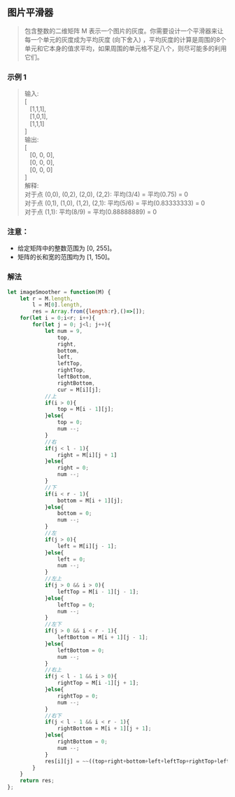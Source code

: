 
## 图片平滑器
> 包含整数的二维矩阵 M 表示一个图片的灰度。你需要设计一个平滑器来让每一个单元的灰度成为平均灰度 (向下舍入) ，平均灰度的计算是周围的8个单元和它本身的值求平均，如果周围的单元格不足八个，则尽可能多的利用它们。

### 示例 1
> 输入:       
  [         
  &nbsp;&nbsp;&nbsp;[1,1,1],             
  &nbsp;&nbsp;&nbsp;[1,0,1],             
  &nbsp;&nbsp;&nbsp;[1,1,1]       
  ]                      
> 输出:           
  [         
   &nbsp;&nbsp;&nbsp;[0, 0, 0],         
   &nbsp;&nbsp;&nbsp;[0, 0, 0],         
   &nbsp;&nbsp;&nbsp;[0, 0, 0]          
  ]              
> 解释:                   
> 对于点 (0,0), (0,2), (2,0), (2,2): 平均(3/4) = 平均(0.75) = 0            
> 对于点 (0,1), (1,0), (1,2), (2,1): 平均(5/6) = 平均(0.83333333) = 0          
> 对于点 (1,1): 平均(8/9) = 平均(0.88888889) = 0           
   

### 注意：
+ 给定矩阵中的整数范围为 [0, 255]。
+ 矩阵的长和宽的范围均为 [1, 150]。

### 解法
```javascript 1.8
let imageSmoother = function(M) {
    let r = M.length,
        l = M[0].length,
        res = Array.from({length:r},()=>[]);
    for(let i = 0;i<r; i++){
        for(let j = 0; j<l; j++){
            let num = 9,
                top,
                right,
                bottom,
                left,
                leftTop,
                rightTop,
                leftBottom,
                rightBottom,
                cur = M[i][j];
            //上
            if(i > 0){
                top = M[i - 1][j];
            }else{
                top = 0;
                num --;
            }
            //右
            if(j < l - 1){
                right = M[i][j + 1]
            }else{
                right = 0;
                num --;
            }
            //下
            if(i < r - 1){
                bottom = M[i + 1][j];
            }else{
                bottom = 0;
                num --;
            }
            //左
            if(j > 0){
                left = M[i][j - 1];
            }else{
                left = 0;
                num --;
            }
            //左上
            if(j > 0 && i > 0){
                leftTop = M[i - 1][j - 1];
            }else{
                leftTop = 0;
                num --;
            }
            //左下
            if(j > 0 && i < r - 1){
                leftBottom = M[i + 1][j - 1];
            }else{
                leftBottom = 0;
                num --;
            }
            //右上
            if(j < l - 1 && i > 0){
                rightTop = M[i -1][j + 1];
            }else{
                rightTop = 0;
                num --;
            }
            //右下
            if(j < l - 1 && i < r - 1){
                rightBottom = M[i + 1][j + 1];
            }else{
                rightBottom = 0;
                num --;
            }
            res[i][j] = ~~((top+right+bottom+left+leftTop+rightTop+leftBottom+rightBottom+cur)/num)
        }
    }
    return res;
};
```
